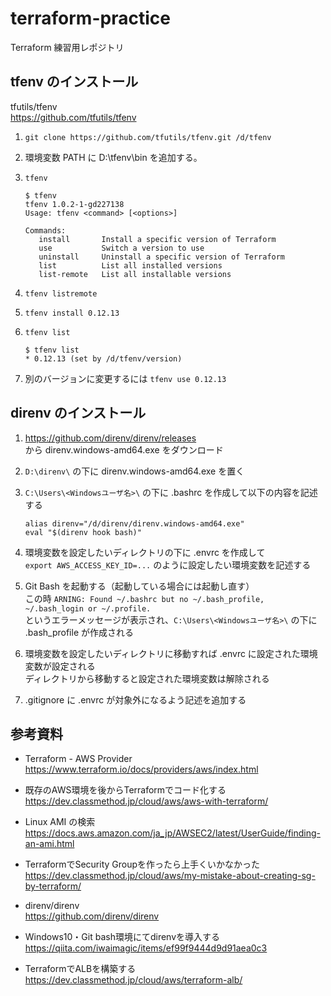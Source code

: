 # terraform-practice
Terraform 練習用レポジトリ

## tfenv のインストール

tfutils/tfenv  
https://github.com/tfutils/tfenv

1. `git clone https://github.com/tfutils/tfenv.git /d/tfenv`
1. 環境変数 PATH に D:\tfenv\bin を追加する。
1. `tfenv`

    ```
    $ tfenv
    tfenv 1.0.2-1-gd227138
    Usage: tfenv <command> [<options>]
    
    Commands:
       install       Install a specific version of Terraform
       use           Switch a version to use
       uninstall     Uninstall a specific version of Terraform
       list          List all installed versions
       list-remote   List all installable versions
    ```

1. `tfenv listremote`
1. `tfenv install 0.12.13`
1. `tfenv list`

    ```
    $ tfenv list
    * 0.12.13 (set by /d/tfenv/version)
    ```
   
1. 別のバージョンに変更するには `tfenv use 0.12.13`

## direnv のインストール

1. https://github.com/direnv/direnv/releases  
    から direnv.windows-amd64.exe をダウンロード
1. `D:\direnv\` の下に direnv.windows-amd64.exe を置く
1. `C:\Users\<Windowsユーザ名>\` の下に .bashrc を作成して以下の内容を記述する

    ```
    alias direnv="/d/direnv/direnv.windows-amd64.exe"
    eval "$(direnv hook bash)"
    ```

1. 環境変数を設定したいディレクトリの下に .envrc を作成して  
    `export AWS_ACCESS_KEY_ID=...` のように設定したい環境変数を記述する
1. Git Bash を起動する（起動している場合には起動し直す）  
    この時 `ARNING: Found ~/.bashrc but no ~/.bash_profile, ~/.bash_login or ~/.profile.`  
    というエラーメッセージが表示され、`C:\Users\<Windowsユーザ名>\` の下に .bash_profile が作成される
1. 環境変数を設定したいディレクトリに移動すれば .envrc に設定された環境変数が設定される  
    ディレクトリから移動すると設定された環境変数は解除される
1. .gitignore に .envrc が対象外になるよう記述を追加する

## 参考資料

* Terraform - AWS Provider  
    https://www.terraform.io/docs/providers/aws/index.html

* 既存のAWS環境を後からTerraformでコード化する  
    https://dev.classmethod.jp/cloud/aws/aws-with-terraform/

* Linux AMI の検索  
    https://docs.aws.amazon.com/ja_jp/AWSEC2/latest/UserGuide/finding-an-ami.html

* TerraformでSecurity Groupを作ったら上手くいかなかった  
    https://dev.classmethod.jp/cloud/aws/my-mistake-about-creating-sg-by-terraform/

* direnv/direnv  
    https://github.com/direnv/direnv

* Windows10・Git bash環境にてdirenvを導入する  
    https://qiita.com/iwaimagic/items/ef99f9444d9d91aea0c3

* TerraformでALBを構築する  
    https://dev.classmethod.jp/cloud/aws/terraform-alb/
